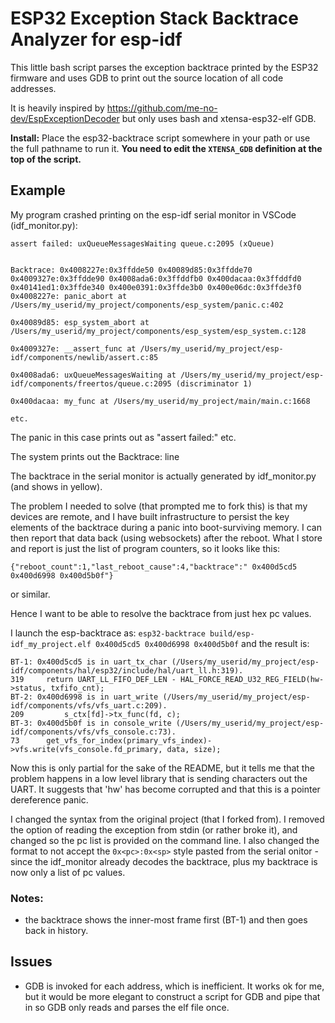 ESP32 Exception Stack Backtrace Analyzer for esp-idf
====================================================

This little bash script parses the exception backtrace printed by the ESP32 firmware
and uses GDB to print out the source location of all code addresses.

It is heavily inspired by https://github.com/me-no-dev/EspExceptionDecoder but only uses
bash and xtensa-esp32-elf GDB.

__Install:__ Place the esp32-backtrace script somewhere in your path or use the full pathname to run
it. __You need to edit the `XTENSA_GDB` definition at the top of the script.__

Example
-------
My program crashed printing on the esp-idf serial monitor in VSCode (idf_monitor.py):
```
assert failed: uxQueueMessagesWaiting queue.c:2095 (xQueue)


Backtrace: 0x4008227e:0x3ffdde50 0x40089d85:0x3ffdde70 0x4009327e:0x3ffdde90 0x4008ada6:0x3ffddfb0 0x400dacaa:0x3ffddfd0 0x40141ed1:0x3ffde340 0x400e0391:0x3ffde3b0 0x400e06dc:0x3ffde3f0
0x4008227e: panic_abort at /Users/my_userid/my_project/components/esp_system/panic.c:402

0x40089d85: esp_system_abort at /Users/my_userid/my_project/components/esp_system/esp_system.c:128

0x4009327e: __assert_func at /Users/my_userid/my_project/esp-idf/components/newlib/assert.c:85

0x4008ada6: uxQueueMessagesWaiting at /Users/my_userid/my_project/esp-idf/components/freertos/queue.c:2095 (discriminator 1)

0x400dacaa: my_func at /Users/my_userid/my_project/main/main.c:1668

etc.
```
The panic in this case prints out as "assert failed:" etc.

The system prints out the Backtrace: line

The backtrace in the serial monitor is actually generated by idf_monitor.py (and shows in yellow).

The problem I needed to solve (that prompted me to fork this) is that my devices are remote, and I have built infrastructure
to persist the key elements of the backtrace during a panic into boot-surviving memory. I can then report that data back
(using websockets) after the reboot. What I store and report is just the list of program counters, so it looks like this:
```
{"reboot_count":1,"last_reboot_cause":4,"backtrace":" 0x400d5cd5 0x400d6998 0x400d5b0f"}
```
or similar.

Hence I want to be able to resolve the backtrace from just hex pc values.

I launch the esp-backtrace as:
`esp32-backtrace build/esp-idf_my_project.elf 0x400d5cd5 0x400d6998 0x400d5b0f`
and the result is:
```
BT-1: 0x400d5cd5 is in uart_tx_char (/Users/my_userid/my_project/esp-idf/components/hal/esp32/include/hal/uart_ll.h:319).
319	    return UART_LL_FIFO_DEF_LEN - HAL_FORCE_READ_U32_REG_FIELD(hw->status, txfifo_cnt);
BT-2: 0x400d6998 is in uart_write (/Users/my_userid/my_project/esp-idf/components/vfs/vfs_uart.c:209).
209	        s_ctx[fd]->tx_func(fd, c);
BT-3: 0x400d5b0f is in console_write (/Users/my_userid/my_project/esp-idf/components/vfs/vfs_console.c:73).
73	    get_vfs_for_index(primary_vfs_index)->vfs.write(vfs_console.fd_primary, data, size);
```
Now this is only partial for the sake of the README, but 
it tells me that the problem happens in a low level library that is sending characters out the UART. It suggests that 'hw' has become 
corrupted and that this is a pointer dereference panic.

I changed the syntax from the original project (that I forked from). I removed the option of reading the exception
from stdin (or rather broke it), and changed so the pc list is provided on the command line. I also changed the format
to not accept the `0x<pc>:0x<sp>` style pasted from the serial onitor - since the idf_monitor already decodes the backtrace, plus
my backtrace is now only a list of pc values.

### Notes:
- the backtrace shows the inner-most frame first (BT-1) and then goes back in history.

Issues
------
- GDB is invoked for each address, which is inefficient. It works ok for me, but it would be more
  elegant to construct a script for GDB and pipe that in so GDB only reads and parses the elf file
  once.
